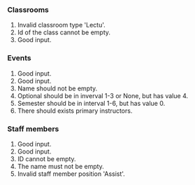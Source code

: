 ### Classrooms
1. Invalid classroom type 'Lectu'.
2. Id of the class cannot be empty.
3. Good input.

### Events
1. Good input.
2. Good input.
3. Name should not be empty.
4. Optional should be in inverval 1-3 or None, but has value 4.
5. Semester should be in interval 1-6, but has value 0.
6. There should exists primary instructors.

### Staff members
1. Good input.
2. Good input.
3. ID cannot be empty.
4. The name must not be empty.
5. Invalid staff member position 'Assist'.

